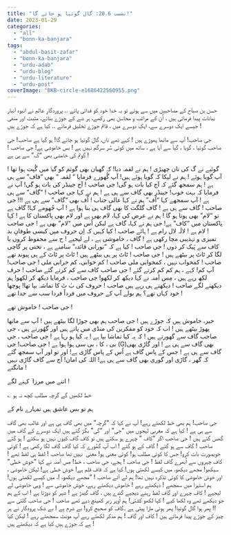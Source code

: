 ```yaml
---
title: "نشست 20.6: گال گوئیا ہو جائے گا!"
date: 2023-01-29
categories: 
  - "all"
  - "bonn-ka-banjara"
tags: 
  - "abdul-basit-zafar"
  - "bonn-ka-banjara"
  - "urdu-adab"
  - "urdu-blog"
  - "urdu-literature"
  - "urdu-post"
coverImage: "BKB-circle-e1686422560955.png"
---
```


حسن بن صباؔح کے مصاحبین میں سے ہوتے تو بہ خدا خود کو فدائی پاتے .. پروردگارِ عالم نے انبوہ اَنبار نباتات پیدا فرمائی ہیں ، اُن کے مراتب و محاسن بھی رکھے، ہر شے کے جوڑے بنائے، مثبت اور منفی جیسے ایک دوسرے سے، ایک دوسرے میں ، قائم جوڑے تخلیق فرمائے .. کیا ہے کہ جوڑے ہیں !

جی صاحب! آپ سے ماتھا پھوڑے ہیں ! کہے تھے ناں، گال گوئیا ہو جائے گا! ہو گیا ہے صاحب! جی صاحب گوئیا ، گویا ، گیاؔ سے آیا ہے ، ساتھ میں کوئی سُر سرگم نہیں ہے ! بس خاموشی ہے! جی صاحب ! گوتم کی خامشی بھی “گ” سے ہی ہے !

گوئیے نے گ کی تان چھیڑی ! ہم نے لقمہ دیا! کہ گھیان بھی گوتم کو گیاؔ میں گُپت ہوا تھا ! آپ گویا ہوئے ! ہم نے لپکا کہ گویا ہوئے ہیں! آپ گُھورے فرمایا “ لقمہ “ بھی “قاف” سے ہی ہے ! ہم سمجھ گئے کہ آج کیا بات ہو گی! جی صاحب ! آج جینڈر کی بات ہو گی! آپ نے فرمایا کہ بہت خوب! جینڈر بھی گاف سے ہی ہے ! ہم نے کہا جی صاحب ! “گاف” سے ہی ہے ! آپ سمجھے کہا “اُف” ہم نے کہا عالی جناب ! اُف بھی “گاف” سے ہی ہے !!! جی صاحب ! گاف سے ہی ہے ! گاف گلگت کا بھی گاف ہی بنا ہوا ہے ! آپ جُھومے کہا! گاف ہے تو “لام” بھی ہوتا ہو گا ! ہم نے عرض کی کہا، لام بھی ہے اور لام بھی پاکستان کا ہے ! کہا پاکستان میں “کاف” ہے! جی ہم نے کہا، گاف ہے لیکن اُس میں “لام” بھی ہے ! جی صاحب ! لام ہے ! لالَہ لال رام ہے ! ہائے صاحب ! کیا کہیں کہ اِن حروف میں کیسی طوفانِ بد تمیزی و تہذیبی مچا رکھی ہے ! گاف ، خاموشی ہے ، لے لیجیے ! ح سے محفوظ کروں یا کاف سے پَیک کر دوں ! جی صاحب ! کیا ہے کہ “نورانی قائدہ” سامنے ہے ، تختی پر گاچی لگا کر ٹاٹ پر بیٹھے ہیں ! جی صاحب ! ٹاٹ پر ہی بیٹھے ہیں ! ٹاٹ پر ٹاٹ کے ہی پیوند تھے صاحب ! کمخواب نہیں ، کمخوابی ملی صاحب ! کم خوابی، کم خرابی ملی ! جی صاحب! آپ کم! کہے ، ہم کم کم کرتے گئے ! جی صاحب کاف سے کم کرتے گئے صاحب ! حرف لکھ رہے ہیں ، مِس آمنہ نے کہا دیکھ کر لکھو! جی صاحب ، فرمایا دیکھ کر لکھو! ہم دیکھنے لگے صاحب ! دیکھتے ہی رہے ہیں صاحب ! حروف کی بٰ تٰ کا تماشہ بپا تھا! پوچھا خود کہاں تھے؟ ہم بولے آپ کے حروف میں فرداً فردا سب سے جدا تھے !

جی صاحب ! خاموش تھے !

خیر، خاموش ہیں کہ جوڑے ہیں ! جی صاحب ہم بھی جوڑا لگا بیٹھے ہیں ! آپ سے ماتھا پھوڑ بیٹھے ہیں ! اب کہ خود کو مفکرین کی منڈی میں پاتے ہیں اور گھُورتے ہیں ، جی صاحب گاف سے گھورتے ہیں ! کہ یہ کیا تماشا بپا ہے ! یہ کیا ہو رہا ہے ! جی صاحب ، جی بی ، کا ، بی سی ہوا ہوا ہے ! جی صاحب! جی (G)بھی گاف سے ہی ہے ! اور گاڑی بھی گاف سے ہی ہے ! جس کے پاس گاف ہے اُس کے پاس گاڑی ہے! اور تو اور آپ سمجھ گئے کہ گھر ، گاڑی اور گوری بھی گاف سے ہی ہے! اللہ کی امان! آج سے گاف گاڑی نہیں مانگتے !

اتنے میں مرزا ؔ کہنے لگے !

؎ خط لکھیں گے گرچہ مطلب کچھ نہ ہو

ہم تو بس عاشق ہیں تمہارے نام کے

جی صاحب! ہم بھی خط لکھتے رہے! آپ نے کہا کہ “گرچہ” میں بھی گاف ہی ہے اور غالب بھی گاف سے ہی ہے ! کیا ہے کہ مغربی لہجوں میں “جی” اور “گی” بگڑ گئے ہیں ایک دوسرے کے گاف میں گھس گئے ہیں ! جی صاحب اگر “کاف ” چہرے ہو سکتے ہیں تو کاف گاف کیوں نہیں ہو سکتے ! ہو گئے صاحب ! گاف سے ہو گئے ! گاف کے ہو گئے ! اب آپ گھُورے کہ کیا گاف گاف لگا رکھی ہے ! کوئی خوبصورت بات کرو! جس کا کوئی مطلب ہو! کوئی معنی ہو! معنی ٰ نہیں تھا صاحب ! لفظ ہی لفظ تھے ! کاف چہروں سے اُبھرے گاف لفظ ! جی صاحب ! ہجے، جی صاحب ، خط! مِس آمنہ نے کہا “خوش خطی” سیکھو! مجھے دیکھو، میں کیسے لکھتی ہوں! کیا ہے کہ قاف قلم ہے! خوش خطی ہے! لیکن خاموشی ، اور خوش خاموشی کا کوئی تذکرہ نہیں تھا! ہم لے آئے صاحب ! “مجھے دیکھو، !، میں کیسے لکھتی ہوں! ہم استہزا میں سمجھے ! دیکھتے رہے ! خاموش دیکھتے رہے، خوش خاموشی سے ! وہی خاموشی لے لیجیے ! کاف چہرے اور گاف لفظ رہنے دیجیے گندے ہیں ، گاف گیدڑ ہے ! شہر کو دوڑتا ہے ! اب کے ہم جو دیکھے تھے وہ لکھا کیے ! کہا لکھو کشتی! ہم اُوپر زبر کھینچ دیے تھے صاحب ! جی صاحب گلتی سے !! پھر ہوا گال گوئیا! پھر ہوئی مارا پیٹی ہے ۔گاف کو صحیح کرو! بے شرم ہے ! بے شک پرودگار نے ہر چیز کے جوڑے پیدا فرمائے ہیں ! کاف اور گاف ! ہم مذکر لکھتے رہے آپ مونث سمجھتے رہے ! لیکن کیا ہے کہ جوڑے ہیں کیا ہے کہ دیکھتے ہیں !
